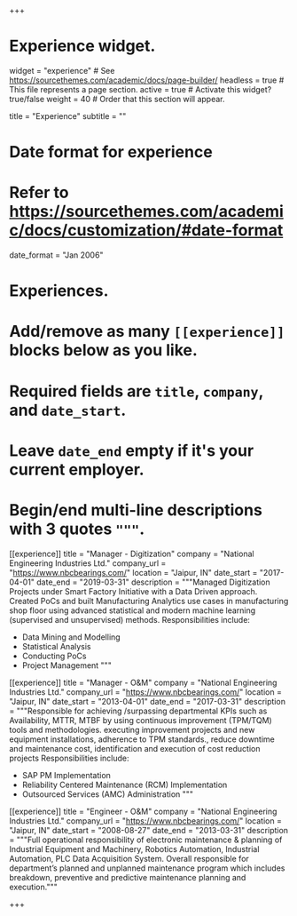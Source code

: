 +++
# Experience widget.
widget = "experience"  # See https://sourcethemes.com/academic/docs/page-builder/
headless = true  # This file represents a page section.
active = true  # Activate this widget? true/false
weight = 40  # Order that this section will appear.

title = "Experience"
subtitle = ""

# Date format for experience
#   Refer to https://sourcethemes.com/academic/docs/customization/#date-format
date_format = "Jan 2006"

# Experiences.
#   Add/remove as many `[[experience]]` blocks below as you like.
#   Required fields are `title`, `company`, and `date_start`.
#   Leave `date_end` empty if it's your current employer.
#   Begin/end multi-line descriptions with 3 quotes `"""`.
[[experience]]
  title = "Manager - Digitization"
  company = "National Engineering Industries Ltd."
  company_url = "https://www.nbcbearings.com/"
  location = "Jaipur, IN"
  date_start = "2017-04-01"
  date_end = "2019-03-31"
  description = """Managed Digitization Projects under Smart Factory Initiative with a Data Driven approach. Created PoCs and built Manufacturing Analytics use
  cases in manufacturing shop floor using advanced statistical and modern machine learning (supervised and unsupervised) methods.
  Responsibilities include:
  
  * Data Mining and Modelling
  * Statistical Analysis
  * Conducting PoCs
  * Project Management
  """

[[experience]]
  title = "Manager - O&M"
  company = "National Engineering Industries Ltd."
  company_url = "https://www.nbcbearings.com/"
  location = "Jaipur, IN"
  date_start = "2013-04-01"
  date_end = "2017-03-31"
  description = """Responsible for achieving /surpassing departmental KPIs such as Availability, MTTR, MTBF by using continuous improvement (TPM/TQM) tools
  and methodologies. executing improvement projects and new equipment installations, adherence to TPM standards., reduce downtime and
  maintenance cost, identification and execution of cost reduction projects
  Responsibilities include:
  
  * SAP PM Implementation
  * Reliability Centered Maintenance (RCM) Implementation
  * Outsourced Services (AMC) Administration
  """
  
  [[experience]]
  title = "Engineer - O&M"
  company = "National Engineering Industries Ltd."
  company_url = "https://www.nbcbearings.com/"
  location = "Jaipur, IN"
  date_start = "2008-08-27"
  date_end = "2013-03-31"
  description = """Full operational responsibility of electronic maintenance & planning of Industrial Equipment and Machinery, Robotics Automation, Industrial
  Automation, PLC Data Acquisition System. Overall responsible for department’s planned and unplanned maintenance program which includes
  breakdown, preventive and predictive maintenance planning and execution."""

+++
